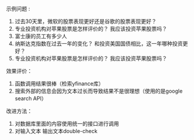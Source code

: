 示例问题 : 
1. 过去30天里，微软的股票表现更好还是谷歌的股票表现更好？
2. 专业投资机构对苹果股票是怎样评价的？ 我应该投资苹果股票吗？
3. 富士康的员工有多少人
4. 纳斯达克指数在过去一年的变化？ 和投资美国国债相比，这一年哪种投资更好？
5. 专业投资机构对苹果股票是怎样评价的？ 我应该投资苹果股票吗？

效果评价：
1. 函数调用结果很棒（检索yfinance库）
2. 搜索外部的信息会因为文本过长而导致结果不是很理想（使用的是google search API）


改进方法：
1. 对数据库里面的内容使用统一的接口进行调用
2. 对输入文本 输出文本double-check